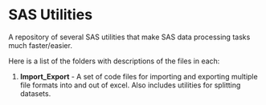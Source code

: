 # SAS Utilities
A repository of several SAS utilities that make SAS data processing tasks much faster/easier.

Here is a list of the folders with descriptions of the files in each:

1. **Import_Export** - A set of code files for importing and exporting multiple file formats into and out of excel.  Also includes utilities for splitting datasets.